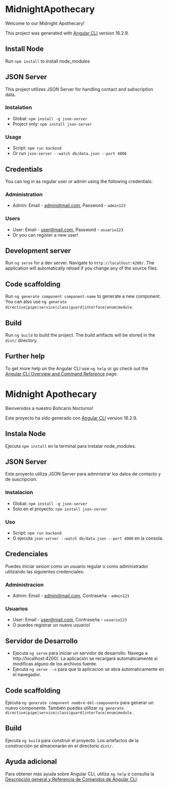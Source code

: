 # MidnightApothecary

Welcome to our Midnight Apothecary!

This project was generated with [Angular CLI](https://github.com/angular/angular-cli) version 16.2.9.

## Install Node

Run `npm install` to install node_modules


## JSON Server

This project utilizes JSON Server for handling contact and subscription data.

### Instalation

- Global: `npm install -g json-server`
- Project only: `npm install json-server`

### Usage

- Script: `npm run backend`
- Or run `json-server --watch db/data.json --port 4000`

## Credentials

You can log in as regular user or admin using the following credentials:

### Administration

- Admin: Email - admin@mail.com, Password - `admin123`

### Users

- User: Email - user@mail.com, Password - `usuario123`
- Or you can register a new user!

## Development server

Run `ng serve` for a dev server. Navigate to `http://localhost:4200/`. The application will automatically reload if you change any of the source files.

## Code scaffolding

Run `ng generate component component-name` to generate a new component. You can also use `ng generate directive|pipe|service|class|guard|interface|enum|module`.

## Build

Run `ng build` to build the project. The build artifacts will be stored in the `dist/` directory.


## Further help

To get more help on the Angular CLI use `ng help` or go check out the [Angular CLI Overview and Command Reference](https://angular.io/cli) page.


##
##

# Midnight Apothecary

Bienvenidos a nuestro Boticario Nocturno!

Este proyecto ha sido generado con [Angular CLI](https://github.com/angular/angular-cli) version 16.2.9.

## Instala Node

Ejecuta `npm install` en la terminal para instalar node_modules.

## JSON Server

Este proyecto utiliza JSON Server para administrar los datos de contacto y de suscripcion.

### Instalacion

- Global: `npm install -g json-server`
- Solo en el proyecto: `npm install json-server`

### Uso

- Script: `npm run backend`
- O ejecuta `json-server --watch db/data.json --port 4000` en la consola.

## Credenciales

Puedes iniciar sesion como un usuario regular o como administrador utilizando las siguientes credenciales: 

### Administracion

- Admin: Email - admin@mail.com, Contraseña - `admin123`

### Usuarios

- User: Email - user@mail.com, Contraseña - `usuario123`
- O puedes registrar un nuevo usuario!

## Servidor de Desarrollo

- Ejecuta `ng serve` para iniciar un servidor de desarrollo. Navega a http://localhost:4200/. La aplicación se recargará automáticamente si modificas alguno de los archivos fuente.
- Ejecuta `ng serve --o` para que la aplicacion se abra automaticamente en el navegador.

## Code scaffolding

Ejecuta `ng generate component nombre-del-componente` para generar un nuevo componente. También puedes utilizar `ng generate directive|pipe|service|class|guard|interface|enum|module.`

## Build

Ejecuta `ng build` para construir el proyecto. Los artefactos de la construcción se almacenarán en el directorio `dist/`.


## Ayuda adicional

Para obtener más ayuda sobre Angular CLI, utiliza `ng help` o consulta la [Descripción general y Referencia de Comandos de Angular CLI](https://angular.io/cli).

